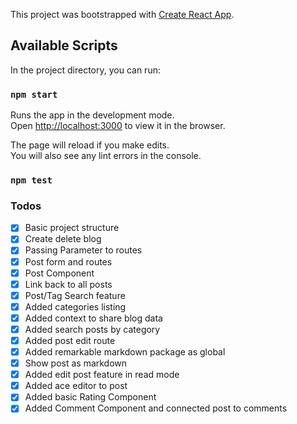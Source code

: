 This project was bootstrapped with [Create React App](https://github.com/facebook/create-react-app).

## Available Scripts

In the project directory, you can run:

### `npm start`

Runs the app in the development mode.<br>
Open [http://localhost:3000](http://localhost:3000) to view it in the browser.

The page will reload if you make edits.<br>
You will also see any lint errors in the console.

### `npm test`

### Todos

- [x] Basic project structure
- [x] Create delete blog
- [x] Passing Parameter to routes
- [x] Post form and routes
- [x] Post Component
- [x] Link back to all posts
- [x] Post/Tag Search feature
- [x] Added categories listing
- [x] Added context to share blog data
- [x] Added search posts by category
- [x] Added post edit route
- [x] Added remarkable markdown package as global
- [x] Show post as markdown
- [x] Added edit post feature in read mode
- [x] Added ace editor to post
- [x] Added basic Rating Component
- [x] Added Comment Component and connected post to comments

